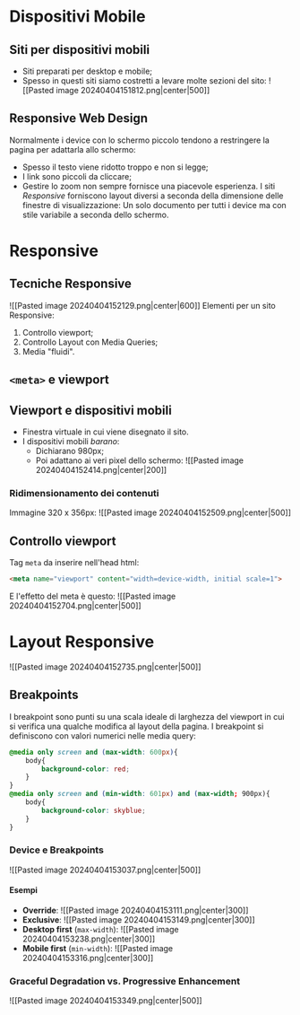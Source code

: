 # Dispositivi Mobile
## Siti per dispositivi mobili
- Siti preparati per desktop e mobile;
- Spesso in questi siti siamo costretti a levare molte sezioni del sito:
![[Pasted image 20240404151812.png|center|500]]
## Responsive Web Design
Normalmente i device con lo schermo piccolo tendono a restringere la pagina per adattarla allo schermo:
- Spesso il testo viene ridotto troppo e non si legge;
- I link sono piccoli da cliccare;
- Gestire lo zoom non sempre fornisce una piacevole esperienza.
I siti *Responsive* forniscono layout diversi a seconda della dimensione delle finestre di visualizzazione: Un solo documento per tutti i device ma con stile variabile a seconda dello schermo.
# Responsive
## Tecniche Responsive
![[Pasted image 20240404152129.png|center|600]]
Elementi per un sito Responsive:
1. Controllo viewport;
2. Controllo Layout con Media Queries;
3. Media "fluidi".
## `<meta>` e viewport
## Viewport e dispositivi mobili
- Finestra virtuale in cui viene disegnato il sito.
- I dispositivi mobili *barano*:
	- Dichiarano 980px;
	- Poi adattano ai veri pixel dello schermo:
![[Pasted image 20240404152414.png|center|200]]
### Ridimensionamento dei contenuti
Immagine 320 x 356px:
![[Pasted image 20240404152509.png|center|500]]
## Controllo viewport
Tag `meta` da inserire nell'head html:
```HTML
<meta name="viewport" content="width=device-width, initial scale=1">
```
E l'effetto del meta è questo:
![[Pasted image 20240404152704.png|center|500]]
# Layout Responsive
![[Pasted image 20240404152735.png|center|500]]
## Breakpoints
I breakpoint sono punti su una scala ideale di larghezza del viewport in cui si verifica una qualche modifica al layout della pagina. I breakpoint si definiscono con valori numerici nelle media query:
```CSS
@media only screen and (max-width: 600px){
	body{
		background-color: red;
	}
}
@media only screen and (min-width: 601px) and (max-width; 900px){
	body{
		background-color: skyblue;
	}
}
```
### Device e Breakpoints
![[Pasted image 20240404153037.png|center|500]]
#### Esempi
- **Override**:
![[Pasted image 20240404153111.png|center|300]]
- **Exclusive**:
![[Pasted image 20240404153149.png|center|300]]
- **Desktop first** (`max-width`):
![[Pasted image 20240404153238.png|center|300]]
- **Mobile first** (`min-width`):
![[Pasted image 20240404153316.png|center|300]]
### Graceful Degradation vs. Progressive Enhancement
![[Pasted image 20240404153349.png|center|500]]
